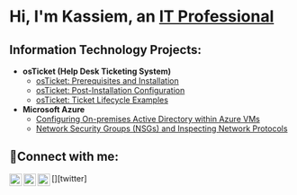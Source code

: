 <h1>Hi, I'm Kassiem, an <a href="https://linkedin.com/in/Josh">IT Professional</a></h1>

<h2> Information Technology Projects:</h2>

- <b>osTicket (Help Desk Ticketing System)</b>
  - [osTicket: Prerequisites and Installation](https://github.com/kpope1206/osticket-prereqs)
  - [osTicket: Post-Installation Configuration](https://github.com/kpope1206/post-install-config)
  - [osTicket: Ticket Lifecycle Examples](https://github.com/kpope1206/ticket-lifecycle)
- <b>Microsoft Azure</b>
  - [Configuring On-premises Active Directory within Azure VMs](https://github.com/kpope1206/configure-ad)
  - [Network Security Groups (NSGs) and Inspecting Network Protocols](https://github.com/kpope1206/azure-network-protocols)

<h2>🤳Connect with me:</h2>

[<img align="left" alt="Josh | Twitter" width="22px" src="https://cdn.jsdelivr.net/npm/simple-icons@v3/icons/twitter.svg" />][twitter]
[<img align="left" alt="Josh | LinkedIn" width="22px" src="https://cdn.jsdelivr.net/npm/simple-icons@v3/icons/linkedin.svg" />][linkedin]
[<img align="left" alt="Josh | Instagram" width="22px" src="https://cdn.jsdelivr.net/npm/simple-icons@v3/icons/instagram.svg" />][instagram]

[instagram]: https://www.instagram.com/kassiem
[linkedin]: https://linkedin.com/in/kassiem
